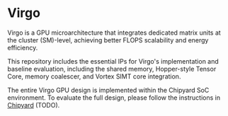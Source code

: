 Virgo
=====

Virgo is a GPU microarchitecture that integrates dedicated matrix units at the
cluster (SM)-level, achieving better FLOPS scalability and energy efficiency.

This repository includes the essential IPs for Virgo's implementation and
baseline evaluation, including the shared memory, Hopper-style Tensor Core,
memory coalescer, and Vortex SIMT core integration.

The entire Virgo GPU design is implemented within the Chipyard SoC environment.
To evaluate the full design, please follow the instructions in
[Chipyard](https://github.com/ucb-bar/chipyard/commits/virgo/) (TODO).
